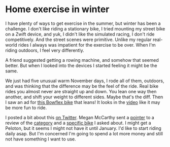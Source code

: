 # Home exercise in winter
I have plenty of ways to get exercise in the summer, but winter has been a challenge. I don't like riding a stationary bike, I tried mounting my street bike on a Zwift device, and yuk, I didn't like the simulated racing, I don't ride competitively. And the street scenes were primitive. Unlike my regular real-world rides I always was impatient for the exercise to be over. When I'm riding outdoors, I feel very differently.

A friend suggested getting a rowing machine, and somehow that seemed better. But when I looked into the devices I started feeling it might be the same. 

We just had five unusual warm November days, I rode all of them, outdoors, and was thinking that the difference may be the feel of the ride. Real bike rides you almost never are straight up and down. You lean one way then another, and shift your weight to different sides. Maybe that's the diff. Then I saw an ad for <a href="https://www.bowflex.com/bikes/velocore.html/">this Bowflex bike</a> that leans! It looks in the <a href="https://www.youtube.com/watch?v=9DseC78ShNc">video</a> like it may be more fun to ride. 

I posted a bit about this <a href="https://twitter.com/davewiner/status/1326968117579436037">on Twitter</a>. Megan McCarthy sent a <a href="https://twitter.com/Megan/status/1326968332717789196">pointer</a> to a review of the <a href="https://www.reviewed.com/health/best-right-now/best-stationary-exercise-bikes">category</a> and a <a href="https://www.reviewed.com/health/features/echelon-review-cheaper-spin-bike-good-peloton">specific bike</a> I asked about. I might get a Peloton, but it seems I might not have it until January. I'd like to start riding daily asap. But I'm concerned I'm going to spend a lot more money and still not have something I want to use. 

